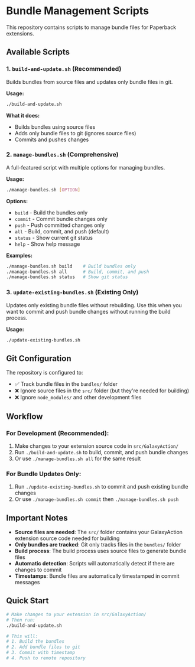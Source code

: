 # Bundle Management Scripts

This repository contains scripts to manage bundle files for Paperback extensions.

## Available Scripts

### 1. `build-and-update.sh` (Recommended)
Builds bundles from source files and updates only bundle files in git.

**Usage:**
```bash
./build-and-update.sh
```

**What it does:**
- Builds bundles using source files
- Adds only bundle files to git (ignores source files)
- Commits and pushes changes

### 2. `manage-bundles.sh` (Comprehensive)
A full-featured script with multiple options for managing bundles.

**Usage:**
```bash
./manage-bundles.sh [OPTION]
```

**Options:**
- `build` - Build the bundles only
- `commit` - Commit bundle changes only  
- `push` - Push committed changes only
- `all` - Build, commit, and push (default)
- `status` - Show current git status
- `help` - Show help message

**Examples:**
```bash
./manage-bundles.sh build    # Build bundles only
./manage-bundles.sh all      # Build, commit, and push
./manage-bundles.sh status   # Show git status
```

### 3. `update-existing-bundles.sh` (Existing Only)
Updates only existing bundle files without rebuilding. Use this when you want to commit and push bundle changes without running the build process.

**Usage:**
```bash
./update-existing-bundles.sh
```

## Git Configuration

The repository is configured to:
- ✅ Track bundle files in the `bundles/` folder
- ❌ Ignore source files in the `src/` folder (but they're needed for building)
- ❌ Ignore `node_modules/` and other development files

## Workflow

### For Development (Recommended):
1. Make changes to your extension source code in `src/GalaxyAction/`
2. Run `./build-and-update.sh` to build, commit, and push bundle changes
3. Or use `./manage-bundles.sh all` for the same result

### For Bundle Updates Only:
1. Run `./update-existing-bundles.sh` to commit and push existing bundle changes
2. Or use `./manage-bundles.sh commit` then `./manage-bundles.sh push`

## Important Notes

- **Source files are needed**: The `src/` folder contains your GalaxyAction extension source code needed for building
- **Only bundles are tracked**: Git only tracks files in the `bundles/` folder
- **Build process**: The build process uses source files to generate bundle files
- **Automatic detection**: Scripts will automatically detect if there are changes to commit
- **Timestamps**: Bundle files are automatically timestamped in commit messages

## Quick Start

```bash
# Make changes to your extension in src/GalaxyAction/
# Then run:
./build-and-update.sh

# This will:
# 1. Build the bundles
# 2. Add bundle files to git
# 3. Commit with timestamp
# 4. Push to remote repository
``` 